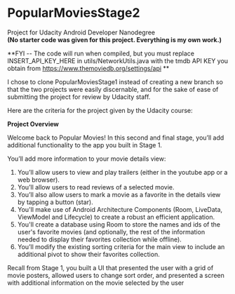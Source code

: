 # PopularMoviesStage2
Project for Udacity Android Developer Nanodegree  
**(No starter code was given for this project. Everything is my own work.)**

**FYI -- The code will run when compiled, but you must replace INSERT_API_KEY_HERE in utils/NetworkUtils.java with the tmdb API KEY you obtain from https://www.themoviedb.org/settings/api **

I chose to clone PopularMoviesStage1 instead of creating a new branch so that the two projects were easily discernable, and for the sake of ease of submitting the project for review by Udacity staff.

Here are the criteria for the project given by the Udacity course:

**Project Overview**

Welcome back to Popular Movies! In this second and final stage, you’ll add additional functionality to the app you built in Stage 1.

You’ll add more information to your movie details view:

1. You’ll allow users to view and play trailers (either in the youtube app or a web browser).
2. You’ll allow users to read reviews of a selected movie.
3. You’ll also allow users to mark a movie as a favorite in the details view by tapping a button (star).
4. You'll make use of Android Architecture Components (Room, LiveData, ViewModel and Lifecycle) to create a robust an efficient application.
5. You'll create a database using Room to store the names and ids of the user's favorite movies (and optionally, the rest of the information needed to display their favorites collection while offline).
6. You’ll modify the existing sorting criteria for the main view to include an additional pivot to show their favorites collection.

Recall from Stage 1, you built a UI that presented the user with a grid of movie posters, allowed users to change sort order, and presented a screen with additional information on the movie selected by the user
